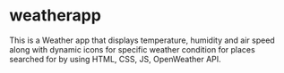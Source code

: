 # weatherapp
This is a Weather app that displays temperature, humidity and air speed along with dynamic icons for specific weather condition  for places searched for  by using HTML, CSS, JS, OpenWeather API.
